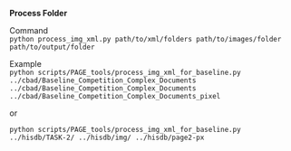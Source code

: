 **Process Folder**

Command  
`python process_img_xml.py path/to/xml/folders path/to/images/folder path/to/output/folder`

Example  
```python scripts/PAGE_tools/process_img_xml_for_baseline.py ../cbad/Baseline_Competition_Complex_Documents ../cbad/Baseline_Competition_Complex_Documents ../cbad/Baseline_Competition_Complex_Documents_pixel```

or

```python scripts/PAGE_tools/process_img_xml_for_baseline.py ../hisdb/TASK-2/ ../hisdb/img/ ../hisdb/page2-px```
